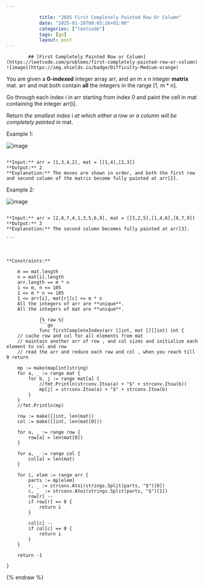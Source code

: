 ```yaml
---

            title: "2685 First Completely Painted Row Or Column"
            date: "2025-01-20T08:03:26+01:00"
            categories: ["leetcode"]
            tags: [go]
            layout: post
---
```


            ## [First Completely Painted Row or Column](https://leetcode.com/problems/first-completely-painted-row-or-column) ![image](https://img.shields.io/badge/Difficulty-Medium-orange)

You are given a **0-indexed** integer array arr, and an m x n integer **matrix** mat. arr and mat both contain **all** the integers in the range [1, m * n].

Go through each index i in arr starting from index 0 and paint the cell in mat containing the integer arr[i].

Return _the smallest index_ i _at which either a row or a column will be completely painted in_ mat.

Example 1:

![image](https://assets.leetcode.com/uploads/2023/01/18/grid1.jpg)

```

**Input:** arr = [1,3,4,2], mat = [[1,4],[2,3]]
**Output:** 2
**Explanation:** The moves are shown in order, and both the first row and second column of the matrix become fully painted at arr[2].

```

Example 2:

![image](https://assets.leetcode.com/uploads/2023/01/18/grid2.jpg)

````

**Input:** arr = [2,8,7,4,1,3,5,6,9], mat = [[3,2,5],[1,4,6],[8,7,9]]
**Output:** 3
**Explanation:** The second column becomes fully painted at arr[3].

```



**Constraints:**

    m == mat.length
    n = mat[i].length
    arr.length == m * n
    1 <= m, n <= 105
    1 <= m * n <= 105
    1 <= arr[i], mat[r][c] <= m * n
    All the integers of arr are **unique**.
    All the integers of mat are **unique**.

            {% raw %}
            ```go
            func firstCompleteIndex(arr []int, mat [][]int) int {
    // cache row and col for all elements from mat
    // maintain another arr of row , and col sizes and initialize each element to col and row
    // read the arr and reduce each row and col , when you reach till 0 return

    mp := make(map[int]string)
    for a, _ := range mat {
        for b, j := range mat[a] {
            //fmt.Println(strconv.Itoa(a) + "$" + strconv.Itoa(b))
            mp[j] = strconv.Itoa(a) + "$" + strconv.Itoa(b)
        }
    }
    //fmt.Println(mp)

    row := make([]int, len(mat))
    col := make([]int, len(mat[0]))

    for a, _ := range row {
        row[a] = len(mat[0])
    }

    for a, _ := range col {
        col[a] = len(mat)
    }

    for i, elem := range arr {
        parts := mp[elem]
        r, _ := strconv.Atoi(strings.Split(parts, "$")[0])
        c, _  := strconv.Atoi(strings.Split(parts, "$")[1])
        row[r] --
        if row[r] == 0 {
            return i
        }

        col[c] --
        if col[c] == 0 {
            return i
        }
    }

    return -1

}
````

{% endraw %}
